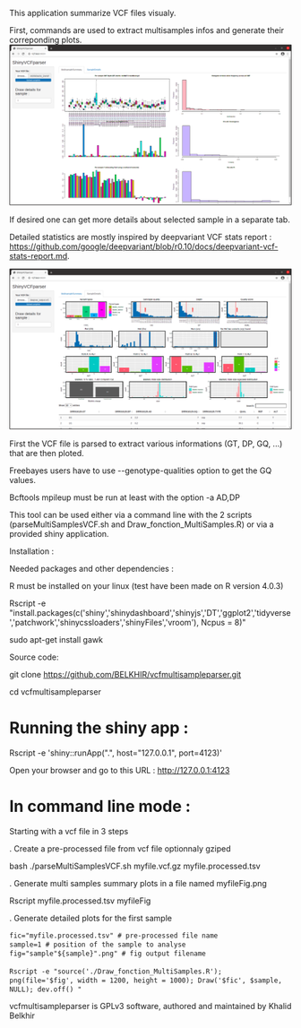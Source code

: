 
This application summarize VCF files visualy. 

First, commands are used to extract multisamples infos and generate their correponding plots.
![Multi samples plot](multisamples.png)

If desired one can get more details about selected sample in a separate tab.

Detailed statistics are mostly inspired by deepvariant VCF stats report : https://github.com/google/deepvariant/blob/r0.10/docs/deepvariant-vcf-stats-report.md.

![Detailed sample plot](SampleDetails.png)

First the VCF file is parsed to extract various informations (GT, DP, GQ, ...) that are then ploted.

Freebayes users have to use --genotype-qualities option to get the GQ values.

Bcftools mpileup must be run  at least with the option -a AD,DP

This tool can be used either via a command line with the 2 scripts (parseMultiSamplesVCF.sh and Draw_fonction_MultiSamples.R) or via a provided shiny application.

Installation :

Needed packages and other dependencies :
 
R must be installed on your linux (test have been made on R version 4.0.3)
 
Rscript -e "install.packages(c('shiny','shinydashboard','shinyjs','DT','ggplot2','tidyverse','patchwork','shinycssloaders','shinyFiles','vroom'), Ncpus = 8)"
  
sudo apt-get install gawk

Source code:
  
git clone https://github.com/BELKHIR/vcfmultisampleparser.git
  
cd vcfmultisampleparser

# Running the shiny app :

Rscript -e 'shiny::runApp(".", host="127.0.0.1", port=4123)'

Open your browser and go to this URL : http://127.0.0.1:4123

# In command line mode :

Starting with a vcf file in 3 steps

. Create a pre-processed file from vcf file optionnaly gziped
 
   bash ./parseMultiSamplesVCF.sh myfile.vcf.gz myfile.processed.tsv

. Generate multi samples summary plots in a file named myfileFig.png

  Rscript myfile.processed.tsv myfileFig

. Generate detailed plots for the first sample 

    fic="myfile.processed.tsv" # pre-processed file name
    sample=1 # position of the sample to analyse
    fig="sample"${sample}".png" # fig output filename
    
    Rscript -e "source('./Draw_fonction_MultiSamples.R');  png(file='$fig', width = 1200, height = 1000); Draw('$fic', $sample, NULL); dev.off() "


vcfmultisampleparser is GPLv3 software, authored and maintained by Khalid Belkhir